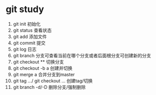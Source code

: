 # git study

1. git init 初始化
2. git status 查看状态
3. git add 添加文件
4. git commit 提交
5. git log 日志
6. git branch 分支可查看当前在哪个分支或者后面根分支可创建新的分支
7. git checkout ** 切换分支
8. git checkout -b a 创建并切换
9. git merge a 合并分支到master
10. git tag .../ git checkout ... 创建tag/切换
11. git branch -d/-D 删除分支/强制删除
